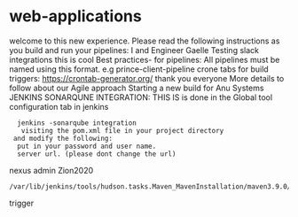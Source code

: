 # web-applications
welcome to this new experience. Please read the following instructions as you build and run your pipelines: 
I and Engineer Gaelle Testing slack integrations
this is cool
Best practices- for pipelines:
All pipelines must be named using this format. e.g prince-client-pipeline
crone tabs for build triggers:  https://crontab-generator.org/
thank you everyone
More details to follow about our Agile approach 
Starting a new build for Anu Systems
JENKINS SONARQUNE INTEGRATION:
THIS IS is done in the Global tool configuration tab in jenkins

      jenkins -sonarqube integration 
       visiting the pom.xml file in your project directory
     and modify the following:
      put in your password and user name.
      server url. (please dont change the url)




   <server>
      <id>nexus</id>
      <username>admin</username>
       <password>Zion2020</password>
    </server>


    /var/lib/jenkins/tools/hudson.tasks.Maven_MavenInstallation/maven3.9.0/conf


trigger 